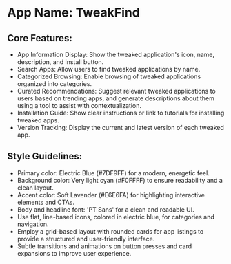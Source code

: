 # **App Name**: TweakFind

## Core Features:

- App Information Display: Show the tweaked application's icon, name, description, and install button.
- Search Apps: Allow users to find tweaked applications by name.
- Categorized Browsing: Enable browsing of tweaked applications organized into categories.
- Curated Recommendations: Suggest relevant tweaked applications to users based on trending apps, and generate descriptions about them using a tool to assist with contextualization.
- Installation Guide: Show clear instructions or link to tutorials for installing tweaked apps.
- Version Tracking: Display the current and latest version of each tweaked app.

## Style Guidelines:

- Primary color: Electric Blue (#7DF9FF) for a modern, energetic feel.
- Background color: Very light cyan (#F0FFFF) to ensure readability and a clean layout.
- Accent color: Soft Lavender (#E6E6FA) for highlighting interactive elements and CTAs.
- Body and headline font: 'PT Sans' for a clean and readable UI.
- Use flat, line-based icons, colored in electric blue, for categories and navigation.
- Employ a grid-based layout with rounded cards for app listings to provide a structured and user-friendly interface.
- Subtle transitions and animations on button presses and card expansions to improve user experience.